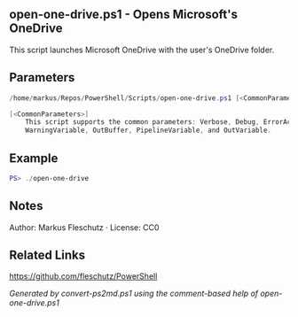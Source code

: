 ## open-one-drive.ps1 - Opens Microsoft's OneDrive

This script launches Microsoft OneDrive with the user's OneDrive folder.

## Parameters
```powershell
/home/markus/Repos/PowerShell/Scripts/open-one-drive.ps1 [<CommonParameters>]

[<CommonParameters>]
    This script supports the common parameters: Verbose, Debug, ErrorAction, ErrorVariable, WarningAction, 
    WarningVariable, OutBuffer, PipelineVariable, and OutVariable.
```

## Example
```powershell
PS> ./open-one-drive

```

## Notes
Author: Markus Fleschutz · License: CC0

## Related Links
https://github.com/fleschutz/PowerShell

*Generated by convert-ps2md.ps1 using the comment-based help of open-one-drive.ps1*
